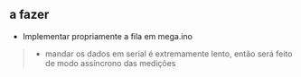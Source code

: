 ## a fazer
- Implementar propriamente a fila  em mega.ino
>- mandar os dados em serial é extremamente lento, então será feito de modo assíncrono das medições
